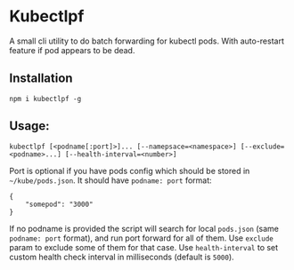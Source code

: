 # Kubectlpf

A small cli utility to do batch forwarding for kubectl pods. With auto-restart feature if pod appears to be dead.

## Installation

```
npm i kubectlpf -g
```

## Usage:

```
kubectlpf [<podname[:port]>]... [--namepsace=<namespace>] [--exclude=<podname>...] [--health-interval=<number>]
```

Port is optional if you have pods config which should be stored in `~/kube/pods.json`.
It should have ` podname: port ` format:

```
{
    "somepod": "3000"
}
```

If no podname is provided the script will search for local `pods.json` (same ` podname: port ` format), and run port forward for all of them. Use `exclude` param to exclude some of them for that case.
Use `health-interval` to set custom health check interval in milliseconds (default is `5000`).
